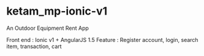 # ketam_mp-ionic-v1
An Outdoor Equipment Rent App

Front end : Ionic v1 + AngularJS 1.5
Feature : Register account, login, search item, transaction, cart
